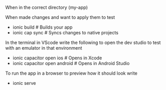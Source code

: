 When in the correct directory (my-app)

When made changes and want to apply them to test
- ionic build        # Builds your app
- ionic cap sync     # Syncs changes to native projects

In the terminal in VScode write the following to open the dev studio to test with an emulator in that environment
- ionic capacitor open ios     # Opens in Xcode
- ionic capacitor open android # Opens in Android Studio

To run the app in a browser to preview how it should look write
-  ionic serve
